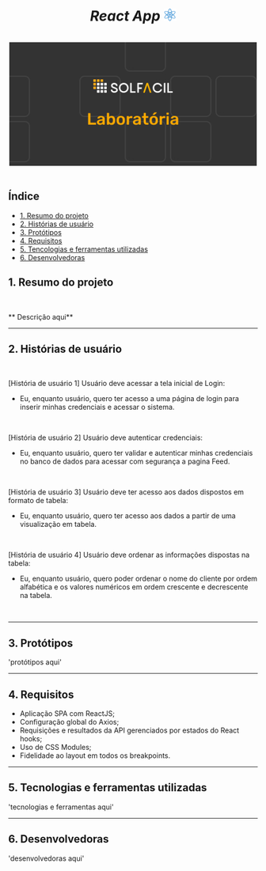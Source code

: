 <div align="center">

# _React App_ <img alt="icon" src="/src/img/react-icon.png" width="25px" >
  
  <br>

<img alt="image" src="/src/img/Group 1.jpg" width="500px">
  
</div>

<br>


## Índice
- [1. Resumo do projeto](#1-resumo-do-projeto)
- [2. Histórias de usuário](#2-histórias-de-usuário)
- [3. Protótipos](#3-protótipos)
- [4. Requisitos](#4-requisitos)
- [5. Tencologias e ferramentas utilizadas](#5-tecnologias-e-ferramentas-utilizadas)
- [6. Desenvolvedoras](#6-desenvolvedoras)

## 1. Resumo do projeto
<br>
<p   id="description">** Descrição aqui**</p>

---

## 2. Histórias de usuário
<br>

[História de usuário 1] Usuário deve acessar a tela inicial de Login: 
- Eu, enquanto usuário, quero ter acesso a uma página de login para inserir minhas credenciais e acessar o sistema.

<br>

[História de usuário 2] Usuário deve autenticar credenciais:
- Eu, enquanto usuário, quero ter validar e autenticar minhas credenciais no banco de dados para acessar com segurança a pagina Feed.

<br>

[História de usuário 3] Usuário deve ter acesso aos dados dispostos em formato de tabela:
- Eu, enquanto usuário, quero ter acesso aos dados a partir de uma visualização em tabela.

<br>

[História de usuário 4] Usuário deve ordenar as informações dispostas na tabela:

- Eu, enquanto usuário, quero poder ordenar o nome do cliente por ordem alfabética e os valores numéricos em ordem crescente e decrescente na tabela.

<br>

---
## 3. Protótipos
'protótipos aqui'

---

## 4. Requisitos

* Aplicação SPA com ReactJS;
* Configuração global do Axios;
* Requisições e resultados da API gerenciados por estados do React hooks;
* Uso de CSS Modules;
* Fidelidade ao layout em todos os breakpoints.

---

## 5. Tecnologias e ferramentas utilizadas

'tecnologias e ferramentas aqui'

---
## 6. Desenvolvedoras

'desenvolvedoras aqui'
